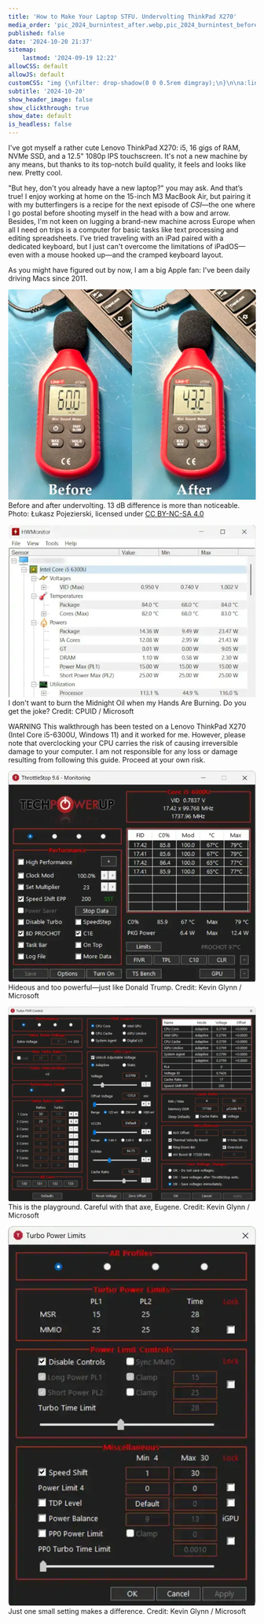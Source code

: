 ```yaml
---
title: 'How to Make Your Laptop STFU. Undervolting ThinkPad X270'
media_order: 'pic_2024_burnintest_after.webp,pic_2024_burnintest_before.webp,pic_2024_heavyload_after.webp,pic_2024_heavyload_before.webp,pic_2024_hwmonitor-before-idle.webp,pic_2024_occt-after.webp,pic_2024_occt-before.webp,pic_2024_pcmark-detailed-results_after.webp,pic_2024_pcmark-detailed-results_before.webp,pic_2024_pcmark-rendering_after.webp,pic_2024_pcmark-rendering_before.webp,pic_2024_pcmark-results_after.webp,pic_2024_pcmark-results_before.webp,pic_2024_throttlestop-fivr.webp,pic_2024_throttlestop-main.webp,pic_2024_throttlestop-turbo-power-limits.webp,pic_2024_unigine-after.webp,pic_2024_unigine-before.webp,pic_2024_undervolting_decibels.webp'
published: false
date: '2024-10-20 21:37'
sitemap:
    lastmod: '2024-09-19 12:22'
allowCSS: default
allowJS: default
customCSS: "img {\nfilter: drop-shadow(0 0 0.5rem dimgray);\n}\n\na:link:has(img) {\nbackground: none;\n}"
subtitle: '2024-10-20'
show_header_image: false
show_clickthrough: true
show_date: default
is_headless: false
---
```


I've got myself a rather cute Lenovo ThinkPad X270: i5, 16 gigs of RAM, NVMe SSD, and a 12.5" 1080p IPS touchscreen. It's not a new machine by any means, but thanks to its top-notch build quality, it feels and looks like new. Pretty cool. 

"But hey, don't you already have a new laptop?" you may ask. And that’s true! I enjoy working at home on the 15-inch M3 MacBook Air, but pairing it with my butterfingers is a recipe for the next episode of _CSI_—the one where I go postal before shooting myself in the head with a bow and arrow. Besides, I'm not keen on lugging a brand-new machine across Europe when all I need on trips is a computer for basic tasks like text processing and editing spreadsheets. I’ve tried traveling with an iPad paired with a dedicated keyboard, but I just can't overcome the limitations of iPadOS—even with a mouse hooked up—and the cramped keyboard layout.

As you might have figured out by now, I am a big Apple fan: I've been daily driving Macs since 2011.

![pic_2024_undervolting_decibels](pic_2024_undervolting_decibels.webp "Before and after undervolting. 13 dB difference is more than noticeable")<br/><span class="pic-caption">Before and after undervolting. 13 dB difference is more than noticeable. Photo: Łukasz Pojezierski, licensed under <a href="https://creativecommons.org/licenses/by-nc-sa/4.0/" target="_blank">CC BY-NC-SA 4.0</a></span>

[![pic_2024_hwmonitor-before-idle](pic_2024_hwmonitor-before-idle.webp)](pic_2024_hwmonitor-before-idle.webp "pdsadsadsasda")<br/><span class="pic-caption">I don't want to burn the Midnight Oil when my Hands Are Burning. Do you get the joke? Credit: CPUID / Microsoft</span>

<span class="warning-sign">WARNING</span> This walkthrough has been tested on a Lenovo ThinkPad X270 (Intel Core i5-6300U, Windows 11) and it worked for me. However, please note that overclocking your CPU carries the risk of causing irreversible damage to your computer. I am not responsible for any loss or damage resulting from following this guide. Proceed at your own risk.

[![pic_2024_throttlestop-main](pic_2024_throttlestop-main.webp)](pic_2024_throttlestop-main.webp "pic_2024_throttlestop-main")<br/><span class="pic-caption">Hideous and too powerful—just like Donald Trump. Credit: Kevin Glynn / Microsoft</span>

[![pic_2024_throttlestop-fivr](pic_2024_throttlestop-fivr.webp)](pic_2024_throttlestop-fivr.webp "pic_2024_throttlestop-fivr")<br/><span class="pic-caption">This is the playground. Careful with that axe, Eugene. Credit: Kevin Glynn / Microsoft</span>

[![pic_2024_throttlestop-turbo-power-limits](pic_2024_throttlestop-turbo-power-limits.webp)](pic_2024_throttlestop-turbo-power-limits.webp "pic_2024_throttlestop-turbo-power-limits")<br/><span class="pic-caption">Just one small setting makes a difference. Credit: Kevin Glynn / Microsoft</span>